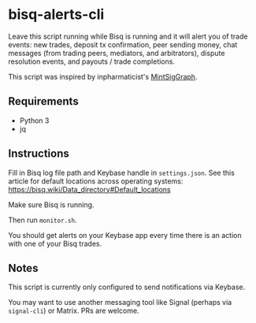 # bisq-alerts-cli

Leave this script running while Bisq is running and it will alert you of trade events: new trades, deposit tx confirmation, peer sending money, chat messages (from trading peers, mediators, and arbitrators), dispute resolution events, and payouts / trade completions.

This script was inspired by inpharmaticist's [MintSigGraph](https://github.com/inpharmaticist/MintSigGraph).

## Requirements

- Python 3
- jq

## Instructions

Fill in Bisq log file path and Keybase handle in `settings.json`. See this article for default locations across operating systems:
https://bisq.wiki/Data_directory#Default_locations

Make sure Bisq is running.

Then run `monitor.sh`.

You should get alerts on your Keybase app every time there is an action with one of your Bisq trades.

## Notes

This script is currently only configured to send notifications via Keybase.

You may want to use another messaging tool like Signal (perhaps via `signal-cli`) or Matrix. PRs are welcome.
